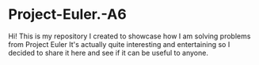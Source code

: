 # Project-Euler.-A6
Hi! This is my repository
I created to showcase how I am solving problems from Project Euler
It's actually quite interesting and entertaining
so
I decided to share it here and see if it can be useful to anyone.

